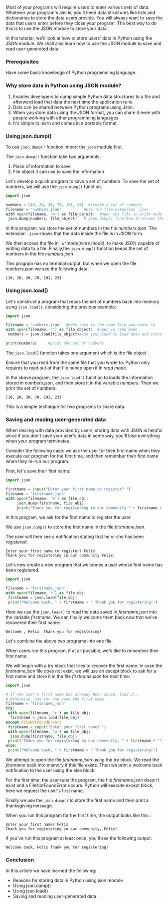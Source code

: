 
Most of your programs will require users to enter various sets of data. Whatever your program's aim is, you'll need data structures like lists and dictionaries to store the data users provide. You will always want to save the data that users enter before they close your program. The best way to do this is to use the JSON module to store your data.

In this tutorial, we'll look at how to store users' data in Python using the JSON module. We shall also learn how to use the JSON module to save and read user-generated data.

### Prerequisites
Have some basic knowledge of Python programming language.

### Why store data in Python using JSON module?

 1. Enables developers to dump simple Python data structures to a file and afterward load that data the next time the application runs.
 2. Data can be shared between Python programs using Json.
 3. When you store data using the JSON format, you can share it even with people working with other programming languages
 4. It's simple to learn and comes in a portable format.

### Using json.dump() 
To use `json.dump()` function import the `json` module first.

The `json.dump()` function take two arguments:
 1. Piece of information to save
 2. File object it can use to save the information

Let's develop a quick program to save a set of numbers. To save the set of numbers, we will use the `json.dump()` function.

```python
import json

numbers = [10, 20, 30, 70, 191, 23]  #create a set of numbers
filename = 'numbers.json'          #use the file extension .json
with open(filename, 'w') as file_object:  #open the file in write mode
 json.dump(numbers, file_object)   # json.dump() function to stores the set of numbers in numbers.json file
```

In this program, we store the set of numbers in the file *numbers.json*. The extension `.json` shows that the data inside the file is in *JSON* form.

We then access the file in `'w'`mode(*write mode*), to make JSON capable of writing data to a file. Finally,the `json.dump()` function keeps the set of numbers in the file *numbers.json*

This program has no terminal output, but when we open the file *numbers.json* we see the following data:

```
[10, 20, 30, 70, 191, 23]
```

### Using json.load()
Let's construct a program that reads the set of numbers back into memory using `json.load()`, considering the previous example:

```python
import json

filename = 'numbers.json'  #make sure is the same file you wrote to  
with open(filename,'r') as file_object:  #open in read mode
 numbers = json.load(file_object)#use json.load to load data and store it in the variable numbers

print(numbers)     #print the set of numbers
```

The `json.load(`) function takes one argument which is the file object. 

Ensure that you read from the same file that you wrote to. Python only requires to read out of that file hence open it in *read mode*.

In the above program, the `json.load()` function to loads the
information stored in *numbers.json*, and then store it in the variable *numbers*. Then we print the set of numbers:

```
[10, 20, 30, 70, 191, 23]
```

This is a simple technique for two programs to share data.


### Saving and reading user-generated data

When dealing with data provided by users, storing data with JSON is helpful since if you don't save your user's data in some way, you'll lose everything when your program terminates.

Consider the following case: we ask the user for their first name when they execute our program for the first time, and then
remember their first name when they re-run our program.

First, let's save their first name:

```python
import json

firstname = input("Enter your first name to register? ")
filename = 'firstname.json'
with open(filename, 'w') as file_obj:
     json.dump(firstname, file_obj)
     print("Thank you for registering in our community " + firstname + "!")
```

In this program, we ask for the first name to register the user.

We use `json.dump()` to store the first name in the file *firstname.json*. 

The user will then see a notification stating that he or she has been registered.

```
Enter your first name to register? Felix
Thank you for registering in our community Felix!
```

Let's now create a new program that welcomes a user whose first name has been registered.

```python
import json

filename = 'firstname.json'
with open(filename,'r') as file_obj:
 firstname = json.load(file_obj)
 print("Welcome back, " + firstname + " Thank you for registering!")
 ```

Here we use the `json.load()` to read the data saved in *firstname.json* into the variable *firstname*. We can finally welcome them back now that we've recovered their first name:

```
Welcome , Felix  Thank you for registering!
```

Let's combine the above two programs into one file.

When users run this program, if at all possible, we'd like to remember their first name.

We will begin with a try block that tries to recover the first name. In case the *firstname.json* file does not exist, we will use an except block to ask for a first name and store it in the file *firstname.json* for next time:

```python
import json

# If the user's first name has already been saved, load it..
# Otherwise, ask for and save the first name.
filename = 'firstname.json'
try:
 with open(filename, 'r') as file_obj:
  firstname = json.load(file_obj)
except FileNotFoundError:
 firstname = input("Enter your first name? ")
 with open(filename, 'w') as file_obj:
  json.dump(firstname, file_obj)
 print("Thank you for registering in our community, " + firstname + "!")
else:
 print("Welcome back, " + firstname + " Thank you for registering!")
```

We attempt to open the file *firstname.json* using the try block. We read the *firstname* back into memory if this file exists. Then we print a welcome back notification to the user using the else block.

For the first time, the user runs the program, the file *firstname.json* doesn't exist and a FileNotFoundError occurs. Python will execute except block, here we request the user's first name. 

Finally we use the `json.dump()` to store the first name and then print a thanksgiving message.

When you run this program for the first time, the output looks like this :

```
Enter your first name? Felix
Thank you for registering in our community, Felix!
```

If you've run this program at least once, you'll see the following output:

```
Welcome back, Felix Thank you for registering!
```

### Conclusion
In this article we have learned the following:
 - Reasons for storing data in Python using json module
 - Using json.dump() 
 - Using json.load()
 - Saving and reading user-generated data